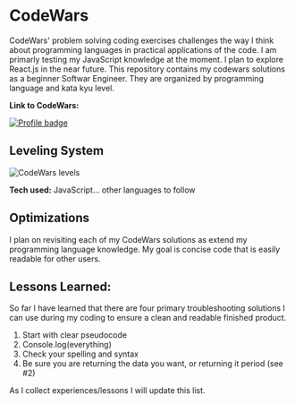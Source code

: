 # CodeWars

CodeWars' problem solving coding exercises challenges the way I think about programming languages in practical applications of the code. I am primarly testing my JavaScript knowledge at the moment. I plan to explore React.js in the near future. This repository contains my codewars solutions as a beginner Softwar Engineer. They are organized by programming language and kata kyu level.

**Link to CodeWars:** 

[![Profile badge](https://www.codewars.com/users/_katmlane_/badges/large)](https://www.codewars.com/users/_katmlane_)

## Leveling System

![CodeWars levels](https://i.imgur.com/Vm77XMv.png)

**Tech used:** JavaScript... other languages to follow

## Optimizations

I plan on revisiting each of my CodeWars solutions as extend my programming language knowledge. My goal is concise code that is easily readable for other users.

## Lessons Learned:

So far I have learned that there are four primary troubleshooting solutions I can use during my coding to ensure a clean and readable finished product.
1. Start with clear pseudocode
2. Console.log(everything)
3. Check your spelling and syntax
4. Be sure you are returning the data you want, or returning it period (see #2)

As I collect experiences/lessons I will update this list. 

